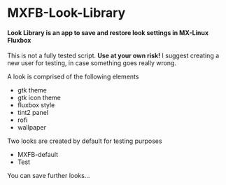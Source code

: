 # MXFB-Look-Library

#### Look Library is an app to save and restore look settings in MX-Linux Fluxbox
This is not a fully tested script. **Use at your own risk!** I suggest creating a new user for testing, in case something goes really wrong.

A look is comprised of the following elements
- gtk theme
- gtk icon theme
- fluxbox style
- tint2 panel
- rofi
- wallpaper


Two looks are created by default for testing purposes
- MXFB-default
- Test

You can save further looks...
